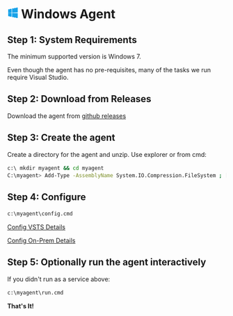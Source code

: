 # ![win](../res/win_med.png) Windows Agent

## Step 1: System Requirements

The minimum supported version is Windows 7.

Even though the agent has no pre-requisites, many of the tasks we run require Visual Studio.

## Step 2: Download from Releases

Download the agent from [github releases](https://github.com/Microsoft/vsts-agent/releases/tag/v2.103.1)

## Step 3: Create the agent

Create a directory for the agent and unzip.  Use explorer or from cmd:  
```bash
c:\ mkdir myagent && cd myagent
C:\myagent> Add-Type -AssemblyName System.IO.Compression.FileSystem ; [System.IO.Compression.ZipFile]::ExtractToDirectory("$HOME\Downloads\vsts-agent-win7-x64-2.103.1.zip", "$PWD")
```
## Step 4: Configure

```bash
c:\myagent\config.cmd
```

[Config VSTS Details](configvsts.md)  

[Config On-Prem Details](configonprem.md)

## Step 5: Optionally run the agent interactively

If you didn't run as a service above:

```bash
c:\myagent\run.cmd
```

**That's It!**  
